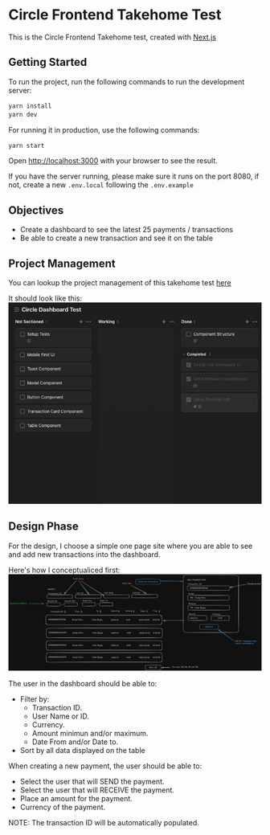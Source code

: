 # Circle Frontend Takehome Test

This is the Circle Frontend Takehome test, created with [Next.js](https://nextjs.org)

## Getting Started

To run the project, run the following commands to run the development server:

```bash
yarn install
yarn dev
```

For running it in production, use the following commands:

```bash
yarn start
```

Open [http://localhost:3000](http://localhost:3000) with your browser to see the result.

If you have the server running, please make sure it runs on the port 8080, if not, create a new `.env.local` following the `.env.example`

## Objectives

- Create a dashboard to see the latest 25 payments / transactions
- Be able to create a new transaction and see it on the table

## Project Management

You can lookup the project management of this takehome test [here](https://ticktick.com/pub/project/collaboration/invite/6e658317101f4a6ca15d7ccbad8516d6?u=da4ddf3abfb54c20898250d36ebdd00d)

It should look like this:
[![Project Management V1](public/assets/Project-management-v1.png)](https://ticktick.com/pub/project/collaboration/invite/6e658317101f4a6ca15d7ccbad8516d6?u=da4ddf3abfb54c20898250d36ebdd00d)

## Design Phase

For the design, I choose a simple one page site where you are able to see and add new transactions into the dashboard.

Here's how I conceptualiced first:
![Dashboard V1](public/assets/Dashboard-v1.png)

The user in the dashboard should be able to:

- Filter by:
  - Transaction ID.
  - User Name or ID.
  - Currency.
  - Amount minimun and/or maximum.
  - Date From and/or Date to.
- Sort by all data displayed on the table

When creating a new payment, the user should be able to:

- Select the user that will SEND the payment.
- Select the user that will RECEIVE the payment.
- Place an amount for the payment.
- Currency of the payment.

NOTE: The transaction ID will be automatically populated.
